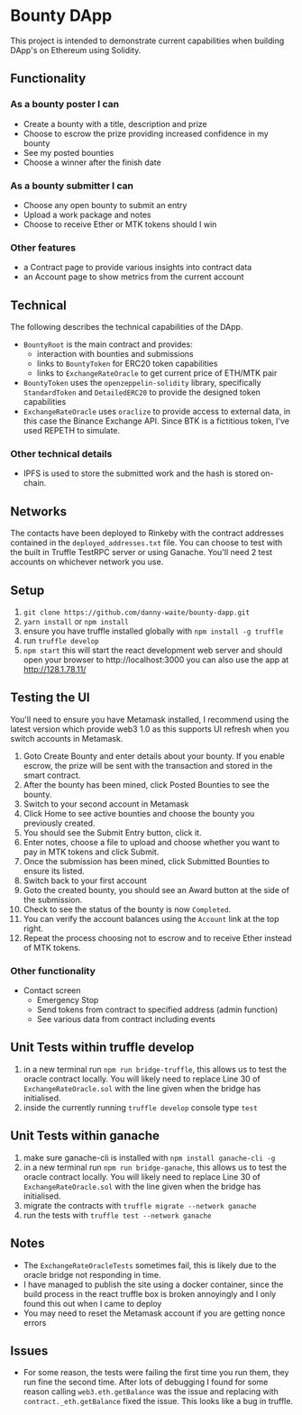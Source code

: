 # Bounty DApp
This project is intended to demonstrate current capabilities when building DApp's on Ethereum using Solidity.

## Functionality

### As a bounty poster I can
* Create a bounty with a title, description and prize
* Choose to escrow the prize providing increased confidence in my bounty
* See my posted bounties
* Choose a winner after the finish date

### As a bounty submitter I can
* Choose any open bounty to submit an entry
* Upload a work package and notes
* Choose to receive Ether or MTK tokens should I win

### Other features
* a Contract page to provide various insights into contract data
* an Account page to show metrics from the current account

## Technical
The following describes the technical capabilities of the DApp.
* `BountyRoot` is the main contract and provides:
  * interaction with bounties and submissions
  * links to `BountyToken` for ERC20 token capabilities
  * links to `ExchangeRateOracle` to get current price of ETH/MTK pair
* `BountyToken` uses the `openzeppelin-solidity` library, specifically `StandardToken` and `DetailedERC20` to provide the designed token capabilities
* `ExchangeRateOracle` uses `oraclize` to provide access to external data, in this case the Binance Exchange API.  Since BTK is a fictitious token, I've used REPETH to simulate.

### Other technical details
* IPFS is used to store the submitted work and the hash is stored on-chain.

## Networks
The contacts have been deployed to Rinkeby with the contract addresses contained in the `deployed_addresses.txt` file.  You can choose to test with the built in Truffle TestRPC server or using Ganache.  You'll need 2 test accounts on whichever network you use.

## Setup
1. `git clone https://github.com/danny-waite/bounty-dapp.git`
2. `yarn install` or `npm install`
3. ensure you have truffle installed globally with `npm install -g truffle` 
4. run `truffle develop`
5. `npm start` this will start the react development web server and should open your browser to http://localhost:3000 you can also use the app at http://128.1.78.11/

## Testing the UI
You'll need to ensure you have Metamask installed, I recommend using the latest version which provide web3 1.0 as this supports UI refresh when you switch accounts in Metamask.

1. Goto Create Bounty and enter details about your bounty.  If you enable escrow, the prize will be sent with the transaction and stored in the smart contract.
2. After the bounty has been mined, click Posted Bounties to see the bounty.
3. Switch to your second account in Metamask
4. Click Home to see active bounties and choose the bounty you previously created.
5. You should see the Submit Entry button, click it.
6. Enter notes, choose a file to upload and choose whether you want to pay in MTK tokens and click Submit.
7. Once the submission has been mined, click Submitted Bounties to ensure its listed.
8. Switch back to your first account
9. Goto the created bounty, you should see an Award button at the side of the submission.
10. Check to see the status of the bounty is now `Completed`.
11. You can verify the account balances using the `Account` link at the top right.
12. Repeat the process choosing not to escrow and to receive Ether instead of MTK tokens.

### Other functionality
* Contact screen
  * Emergency Stop
  * Send tokens from contract to specified address (admin function)
  * See various data from contract including events

## Unit Tests within truffle develop
1. in a new terminal run `npm run bridge-truffle`, this allows us to test the oracle contract locally. You will likely need to replace Line 30 of `ExchangeRateOracle.sol` with the line given when the bridge has initialised.
2. inside the currently running `truffle develop` console type `test`

## Unit Tests within ganache
1. make sure ganache-cli is installed with `npm install ganache-cli -g`
2. in a new terminal run `npm run bridge-ganache`, this allows us to test the oracle contract locally. You will likely need to replace Line 30 of `ExchangeRateOracle.sol` with the line given when the bridge has initialised.
4. migrate the contracts with `truffle migrate --network ganache`
3. run the tests with `truffle test --network ganache`

## Notes
* The `ExchangeRateOracleTests` sometimes fail, this is likely due to the oracle bridge not responding in time.
* I have managed to publish the site using a docker container, since the build process in the react truffle box is broken annoyingly and I only found this out when I came to deploy
* You may need to reset the Metamask account if you are getting nonce errors

## Issues
* For some reason, the tests were failing the first time you run them, they run fine the second time.  After lots of debugging I found for some reason calling `web3.eth.getBalance` was the issue and replacing with `contract._eth.getBalance` fixed the issue.  This looks like a bug in truffle.